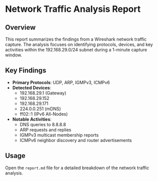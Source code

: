 # Network Traffic Analysis Report

## Overview
This report summarizes the findings from a Wireshark network traffic capture. The analysis focuses on identifying protocols, devices, and key activities within the 192.168.29.0/24 subnet during a 1-minute capture window.

## Key Findings
- **Primary Protocols**: UDP, ARP, IGMPv3, ICMPv6
- **Detected Devices**: 
  - 192.168.29.1 (Gateway)
  - 192.168.29.152
  - 192.168.29.171
  - 224.0.0.251 (mDNS)
  - ff02::1 (IPv6 All-Nodes)
- **Notable Activities**:
  - DNS queries to 8.8.8.8
  - ARP requests and replies
  - IGMPv3 multicast membership reports
  - ICMPv6 neighbor discovery and router advertisements

## Usage
Open the `report.md` file for a detailed breakdown of the network traffic analysis.
